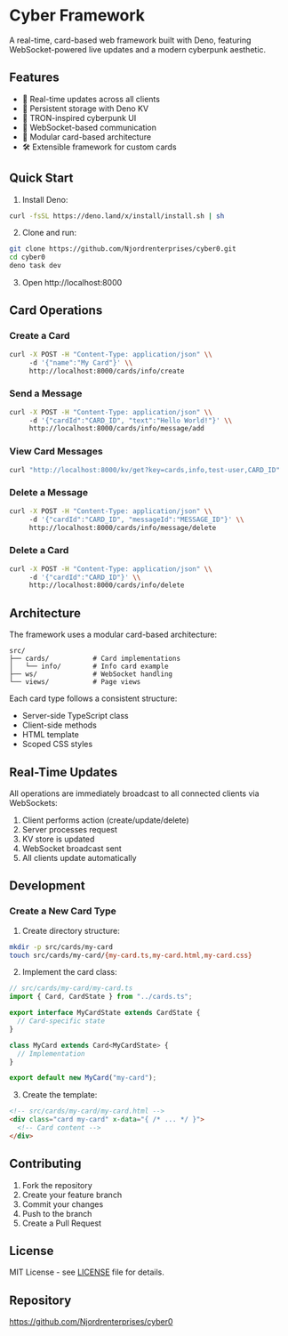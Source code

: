 # Cyber Framework

A real-time, card-based web framework built with Deno, featuring WebSocket-powered live updates and a modern cyberpunk aesthetic.

## Features

- 🚀 Real-time updates across all clients
- 💾 Persistent storage with Deno KV
- 🎨 TRON-inspired cyberpunk UI
- 🔌 WebSocket-based communication
- 🧩 Modular card-based architecture
- 🛠 Extensible framework for custom cards

## Quick Start

1. Install Deno:

```bash
curl -fsSL https://deno.land/x/install/install.sh | sh
```

2. Clone and run:

```bash
git clone https://github.com/Njordrenterprises/cyber0.git
cd cyber0
deno task dev
```

3. Open http://localhost:8000

## Card Operations

### Create a Card

```bash
curl -X POST -H "Content-Type: application/json" \\
     -d '{"name":"My Card"}' \\
     http://localhost:8000/cards/info/create
```

### Send a Message

```bash
curl -X POST -H "Content-Type: application/json" \\
     -d '{"cardId":"CARD_ID", "text":"Hello World!"}' \\
     http://localhost:8000/cards/info/message/add
```

### View Card Messages

```bash
curl "http://localhost:8000/kv/get?key=cards,info,test-user,CARD_ID"
```

### Delete a Message

```bash
curl -X POST -H "Content-Type: application/json" \\
     -d '{"cardId":"CARD_ID", "messageId":"MESSAGE_ID"}' \\
     http://localhost:8000/cards/info/message/delete
```

### Delete a Card

```bash
curl -X POST -H "Content-Type: application/json" \\
     -d '{"cardId":"CARD_ID"}' \\
     http://localhost:8000/cards/info/delete
```

## Architecture

The framework uses a modular card-based architecture:

```
src/
├── cards/           # Card implementations
│   └── info/        # Info card example
├── ws/              # WebSocket handling
└── views/           # Page views
```

Each card type follows a consistent structure:

- Server-side TypeScript class
- Client-side methods
- HTML template
- Scoped CSS styles

## Real-Time Updates

All operations are immediately broadcast to all connected clients via WebSockets:

1. Client performs action (create/update/delete)
2. Server processes request
3. KV store is updated
4. WebSocket broadcast sent
5. All clients update automatically

## Development

### Create a New Card Type

1. Create directory structure:

```bash
mkdir -p src/cards/my-card
touch src/cards/my-card/{my-card.ts,my-card.html,my-card.css}
```

2. Implement the card class:

```typescript
// src/cards/my-card/my-card.ts
import { Card, CardState } from "../cards.ts";

export interface MyCardState extends CardState {
  // Card-specific state
}

class MyCard extends Card<MyCardState> {
  // Implementation
}

export default new MyCard("my-card");
```

3. Create the template:

```html
<!-- src/cards/my-card/my-card.html -->
<div class="card my-card" x-data="{ /* ... */ }">
  <!-- Card content -->
</div>
```

## Contributing

1. Fork the repository
2. Create your feature branch
3. Commit your changes
4. Push to the branch
5. Create a Pull Request

## License

MIT License - see [LICENSE](LICENSE) file for details.

## Repository

https://github.com/Njordrenterprises/cyber0
